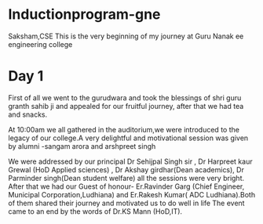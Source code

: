 # Inductionprogram-gne
Saksham,CSE
This is the very beginning of my journey at Guru Nanak ee engineering college
# Day 1
First of all we went to the gurudwara and took the blessings of shri guru granth sahib ji and appealed for our fruitful journey, after that we had tea and snacks.

At 10:00am we all gathered in the auditorium,we were introduced to the legacy of our college.A very delightful and motivational session was given by alumni -sangam arora and arshpreet singh 

We were addressed by our principal Dr Sehijpal Singh sir , Dr Harpreet kaur Grewal (HoD Applied sciences) , Dr Akshay girdhar(Dean academics), Dr Parminder singh(Dean student welfare) all the sessions were very bright.
After that we had our Guest of honour- Er.Ravinder Garg (Chief Engineer, Municipal Corporation,Ludhiana) and Er.Rakesh Kumar( ADC Ludhiana).Both of them shared their journey and motivated us to do well in life
The event came to an end by the words of Dr.KS Mann (HoD,IT).

